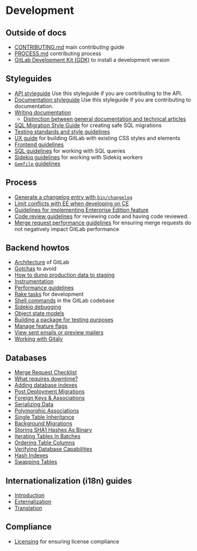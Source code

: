 # Development

## Outside of docs

- [CONTRIBUTING.md](https://gitlab.com/gitlab-org/gitlab-ce/blob/master/CONTRIBUTING.md) main contributing guide
- [PROCESS.md](https://gitlab.com/gitlab-org/gitlab-ce/blob/master/PROCESS.md) contributing process
- [GitLab Development Kit (GDK)](https://gitlab.com/gitlab-org/gitlab-development-kit/blob/master/doc/howto/README.md) to install a development version

## Styleguides

- [API styleguide](api_styleguide.md) Use this styleguide if you are
  contributing to the API.
- [Documentation styleguide](doc_styleguide.md) Use this styleguide if you are
  contributing to documentation.
- [Writing documentation](writing_documentation.md)
  - [Distinction between general documentation and technical articles](writing_documentation.md#distinction-between-general-documentation-and-technical-articles)
- [SQL Migration Style Guide](migration_style_guide.md) for creating safe SQL migrations
- [Testing standards and style guidelines](testing.md)
- [UX guide](ux_guide/index.md) for building GitLab with existing CSS styles and elements
- [Frontend guidelines](fe_guide/index.md)
- [SQL guidelines](sql.md) for working with SQL queries
- [Sidekiq guidelines](sidekiq_style_guide.md) for working with Sidekiq workers
- [`Gemfile` guidelines](gemfile.md)

## Process

- [Generate a changelog entry with `bin/changelog`](changelog.md)
- [Limit conflicts with EE when developing on CE](limit_ee_conflicts.md)
- [Guidelines for implementing Enterprise Edition feature](ee_features.md)
- [Code review guidelines](code_review.md) for reviewing code and having code reviewed.
- [Merge request performance guidelines](merge_request_performance_guidelines.md)
  for ensuring merge requests do not negatively impact GitLab performance

## Backend howtos

- [Architecture](architecture.md) of GitLab
- [Gotchas](gotchas.md) to avoid
- [How to dump production data to staging](db_dump.md)
- [Instrumentation](instrumentation.md)
- [Performance guidelines](performance.md)
- [Rake tasks](rake_tasks.md) for development
- [Shell commands](shell_commands.md) in the GitLab codebase
- [Sidekiq debugging](sidekiq_debugging.md)
- [Object state models](object_state_models.md)
- [Building a package for testing purposes](build_test_package.md)
- [Manage feature flags](feature_flags.md)
- [View sent emails or preview mailers](emails.md)
- [Working with Gitaly](gitaly.md)

## Databases

- [Merge Request Checklist](database_merge_request_checklist.md)
- [What requires downtime?](what_requires_downtime.md)
- [Adding database indexes](adding_database_indexes.md)
- [Post Deployment Migrations](post_deployment_migrations.md)
- [Foreign Keys & Associations](foreign_keys.md)
- [Serializing Data](serializing_data.md)
- [Polymorphic Associations](polymorphic_associations.md)
- [Single Table Inheritance](single_table_inheritance.md)
- [Background Migrations](background_migrations.md)
- [Storing SHA1 Hashes As Binary](sha1_as_binary.md)
- [Iterating Tables In Batches](iterating_tables_in_batches.md)
- [Ordering Table Columns](ordering_table_columns.md)
- [Verifying Database Capabilities](verifying_database_capabilities.md)
- [Hash Indexes](hash_indexes.md)
- [Swapping Tables](swapping_tables.md)

## Internationalization (i18n) guides

- [Introduction](i18n/index.md)
- [Externalization](i18n/externalization.md)
- [Translation](i18n/translation.md)

## Compliance

- [Licensing](licensing.md) for ensuring license compliance
